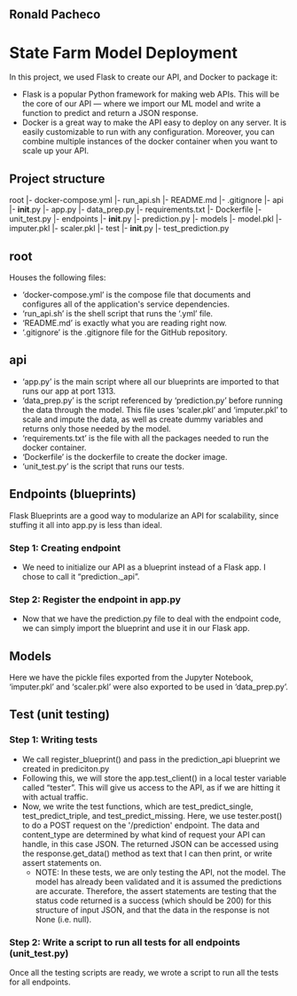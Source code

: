 ## Ronald Pacheco

# State Farm Model Deployment

In this project, we used Flask to create our API, and Docker to package it:
- Flask is a popular Python framework for making web APIs. This will be the core of our API — where we import our ML model and write a function to predict and return a JSON response.
- Docker is a great way to make the API easy to deploy on any server. It is easily customizable to run with any configuration. Moreover, you can combine multiple instances of the docker container when you want to scale up your API.

## Project structure

root
    |- docker-compose.yml
    |- run_api.sh
    |- README.md
    |- .gitignore
    |- api
        |- __init__.py
        |- app.py
        |- data_prep.py
        |- requirements.txt
        |- Dockerfile
        |- unit_test.py
        |- endpoints
            |- __init__.py
            |- prediction.py
        |- models
            |- model.pkl 
            |- imputer.pkl
            |- scaler.pkl
        |- test
            |- __init__.py
            |- test_prediction.py

## root
Houses the following files:
- ‘docker-compose.yml’ is the compose file that documents and configures all of the application's service dependencies.
- ‘run_api.sh’ is the shell script that runs the ‘.yml’ file.
- ‘README.md’ is exactly what you are reading right now.
- ‘.gitignore’ is the .gitignore file for the GitHub repository.

    
## api
- ‘app.py’ is the main script where all our blueprints are imported to that runs our app at port 1313.
- ‘data_prep.py’ is the script referenced by ‘prediction.py’ before running the data through the model. This file uses ‘scaler.pkl’ and ‘imputer.pkl’ to scale and impute the data, as well as create dummy variables and returns only those needed by the model.
- ‘requirements.txt’ is the file with all the packages needed to run the docker container.
- ‘Dockerfile’ is the dockerfile to create the docker image.
- ‘unit_test.py’ is the script that runs our tests.

## Endpoints (blueprints) 
Flask Blueprints are a good way to modularize an API for scalability, since stuffing it all into app.py is less than ideal.
### Step 1: Creating endpoint
- We need to initialize our API as a blueprint instead of a Flask app. I chose to call it “prediction._api”.
### Step 2: Register the endpoint in app.py
- Now that we have the prediction.py file to deal with the endpoint code, we can simply import the blueprint and use it in our Flask app.

## Models
Here we have the pickle files exported from the Jupyter Notebook, ‘imputer.pkl’ and ‘scaler.pkl’ were also exported to be used in ‘data_prep.py’.

## Test (unit testing)
### Step 1: Writing tests
- We call register_blueprint() and pass in the prediction_api blueprint we created in prediciton.py
- Following this, we will store the app.test_client() in a local tester variable called “tester”. This will give us access to the API, as if we are hitting it with actual traffic.
- Now, we write the test functions, which are test_predict_single, test_predict_triple, and test_predict_missing. Here, we use tester.post() to do a POST request on the '/prediction' endpoint. The data and content_type are determined by what kind of request your API can handle, in this case JSON. The returned JSON can be accessed using the response.get_data() method as text that I can then print, or write assert statements on.
	- NOTE: In these tests, we are only testing the API, not the model. The model has already been validated and it is assumed the predictions are accurate. Therefore, the assert statements are testing that the status code returned is a success (which should be 200) for this structure of input JSON, and that the data in the response is not None (i.e. null).

### Step 2: Write a script to run all tests for all endpoints (unit_test.py)
Once all the testing scripts are ready, we wrote a script to run all the tests for all endpoints.

